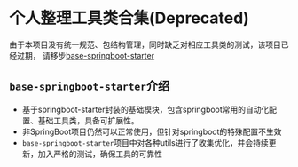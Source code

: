 # 个人整理工具类合集(Deprecated)

由于本项目没有统一规范、包结构管理，同时缺乏对相应工具类的测试，该项目已经过期，
请移步[base-springboot-starter](https://github.com/KimZing/springboot-starter)

## `base-springboot-starter`介绍

* 基于springboot-starter封装的基础模块，包含springboot常用的自动化配置、基础工具类，具备可扩展性。
* 非SpringBoot项目仍然可以正常使用，但针对springboot的特殊配置不生效
* `base-springboot-starter`项目中对各种utils进行了收集优化，并会持续更新，加入严格的测试，确保工具的可靠性

